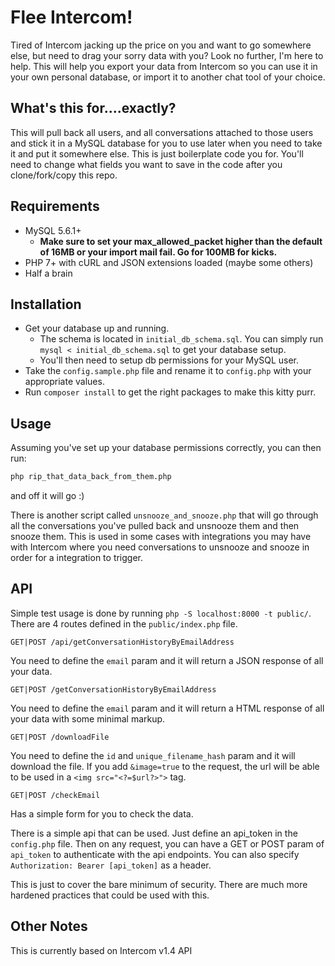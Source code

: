 Flee Intercom!
====

Tired of Intercom jacking up the price on you and want to go somewhere else, but need to drag your sorry data with you? Look no further, I'm here to help. This will help you export your data from Intercom so you can use it in your own personal database, or import it to another chat tool of your choice.

What's this for....exactly?
----
This will pull back all users, and all conversations attached to those users and stick it in a MySQL database for you to use later when you need to take it and put it somewhere else. This is just boilerplate code you for. You'll need to change what fields you want to save in the code after you clone/fork/copy this repo.

Requirements
----
- MySQL 5.6.1+
  - **Make sure to set your max_allowed_packet higher than the default of 16MB or your import mail fail. Go for 100MB for kicks.**
- PHP 7+ with cURL and JSON extensions loaded (maybe some others)
- Half a brain

Installation
----
- Get your database up and running. 
  - The schema is located in `initial_db_schema.sql`. You can simply run `mysql < initial_db_schema.sql` to get your database setup. 
  - You'll then need to setup db permissions for your MySQL user. 
- Take the `config.sample.php` file and rename it to `config.php` with your appropriate values.
- Run `composer install` to get the right packages to make this kitty purr.

Usage
----
Assuming you've set up your database permissions correctly, you can then run: 

```bash
php rip_that_data_back_from_them.php
``` 

and off it will go :)

There is another script called `unsnooze_and_snooze.php` that will go through all the conversations you've pulled back and unsnooze them and then snooze them. This is used in some cases with integrations you may have with Intercom where you need conversations to unsnooze and snooze in order for a integration to trigger.

API
----
Simple test usage is done by running `php -S localhost:8000 -t public/`. There are 4 routes defined in the `public/index.php` file.


`GET|POST /api/getConversationHistoryByEmailAddress`

You need to define the `email` param and it will return a JSON response of all your data.

`GET|POST /getConversationHistoryByEmailAddress`

You need to define the `email` param and it will return a HTML response of all your data with some minimal markup.

`GET|POST /downloadFile`

You need to define the `id` and `unique_filename_hash` param and it will download the file. If you add `&image=true` to the request, the url will be able to be used in a `<img src="<?=$url?>">` tag.

`GET|POST /checkEmail`

Has a simple form for you to check the data.

There is a simple api that can be used. Just define an api_token in the `config.php` file. Then on any request, you can have a GET or POST param of `api_token` to authenticate with the api endpoints. You can also specify `Authorization: Bearer [api_token]` as a header.

This is just to cover the bare minimum of security. There are much more hardened practices that could be used with this.

Other Notes
----
This is currently based on Intercom v1.4 API

